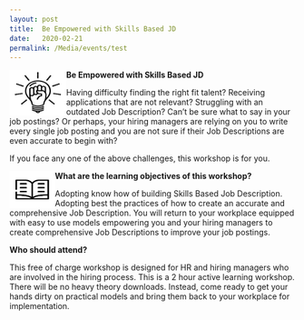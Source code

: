 ```yaml
---
layout: post
title:  Be Empowered with Skills Based JD
date:   2020-02-21
permalink: /Media/events/test
---
```

<img src="/images/beempowered.png" align="left" style="width:100px;height:80px;">

<b>Be Empowered with Skills Based JD</b>

Having difficulty finding the right fit talent?  Receiving applications that are not relevant?  Struggling with an outdated Job Description?  Can’t be sure what to say in your job postings?  Or perhaps, your hiring managers are relying on you to write every single job posting and you are not sure if their Job Descriptions are even accurate to begin with?

If you face any one of the above challenges, this workshop is for you.

<img src="/images/learning.png" align="left" style="width:80px;height:65px;">

<b>What are the learning objectives of this workshop?</b>

Adopting know how of building Skills Based Job Description.
Adopting best the practices of how to create an accurate and comprehensive Job Description.
You will return to your workplace equipped with easy to use models empowering you and your hiring managers to create comprehensive Job Descriptions to improve your job postings.

<b>Who should attend?</b>

This free of charge workshop is designed for HR and hiring managers who are involved in the hiring process.  This is a 2 hour active learning workshop. There will be no heavy theory downloads.  Instead, come ready to get your hands dirty on practical models and bring them back to your workplace for implementation.

